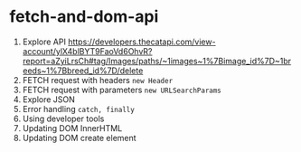 # fetch-and-dom-api

1. Explore API https://developers.thecatapi.com/view-account/ylX4blBYT9FaoVd6OhvR?report=aZyiLrsCh#tag/Images/paths/~1images~1%7Bimage_id%7D~1breeds~1%7Bbreed_id%7D/delete
2. FETCH request with headers `new Header`
3. FETCH request with parameters `new URLSearchParams`
4. Explore JSON
5. Error handling `catch, finally`
6. Using developer tools
7. Updating DOM InnerHTML
8. Updating DOM create element